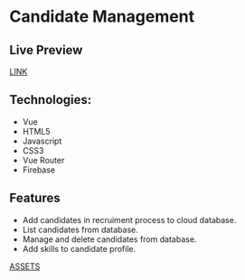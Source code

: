 # Candidate Management

## Live Preview
[LINK](https://recruitment-management.netlify.app)

## Technologies:
- Vue
- HTML5
- Javascript
- CSS3
- Vue Router
- Firebase

## Features
- Add candidates in recruiment process to cloud database. 
- List candidates from  database.
- Manage and delete candidates from database.
- Add skills to candidate profile.


[ASSETS](https://ibb.co/album/3B6LrH)
